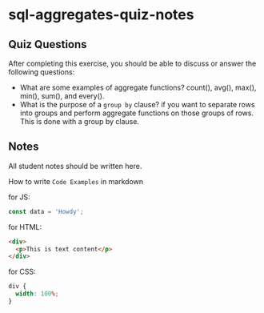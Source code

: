 # sql-aggregates-quiz-notes

## Quiz Questions

After completing this exercise, you should be able to discuss or answer the following questions:

- What are some examples of aggregate functions?
  count(), avg(), max(), min(), sum(), and every().
- What is the purpose of a `group by` clause?
  if you want to separate rows into groups and perform aggregate functions on those groups of rows. This is done with a group by clause.

## Notes

All student notes should be written here.

How to write `Code Examples` in markdown

for JS:

```javascript
const data = 'Howdy';
```

for HTML:

```html
<div>
  <p>This is text content</p>
</div>
```

for CSS:

```css
div {
  width: 100%;
}
```
